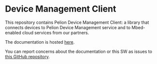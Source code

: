 # Device Management Client
This repository contains Pelion Device Management Client: a library that connects devices to Pelion Device Management service and to Mbed-enabled cloud services from our partners.

The documentation is hosted [here](https://www.pelion.com/docs/device-management/current/welcome/index.html).

You can report concerns about the documentation or this SW as issues to [this GitHub repository](https://github.com/PelionIoT/mbed-cloud-client/issues).


